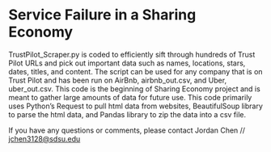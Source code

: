 ﻿# Service Failure in a Sharing Economy

TrustPilot_Scraper.py is coded to efficiently sift through hundreds of Trust Pilot URLs and pick out important data such as names, locations, stars, dates, titles, and content. The script can be used for any company that is on Trust Pilot and has been run on AirBnb, airbnb_out.csv, and Uber, uber_out.csv. This code is the beginning of Sharing Economy project and is meant to gather large amounts of data for future use. This code primarily uses Python’s Request to pull html data from websites, BeautifulSoup library to parse the html data, and Pandas library to zip the data into a csv file.


If you have any questions or comments, please contact Jordan Chen // jchen3128@sdsu.edu